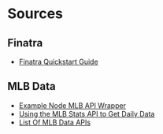 # Sources

## Finatra
- [Finatra Quickstart Guide](https://twitter.github.io/finagle/guide/Quickstart.html)

## MLB Data
- [Example Node MLB API Wrapper](https://github.com/asbeane/mlb-stats-api)
- [Using the MLB Stats API to Get Daily Data](https://betterprogramming.pub/using-the-mlb-stats-api-to-get-daily-data-88f48266656c)
- [List Of MLB Data APIs](https://github.com/baseballhackday/data-and-resources/wiki/Resources-and-ideas)